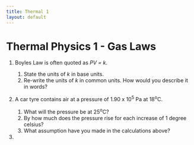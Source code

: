 ```yaml
---
title: Thermal 1
layout: default
---
```

# Thermal Physics 1 - Gas Laws

1. Boyles Law is often quoted as *PV = k*.
    1. State the units of *k* in base units.
    2. Re-write the units of *k* in common units.  How would you describe it in words?

1. A car tyre contains air at a pressure of 1.90 x 10<sup>5</sup> Pa at 18<sup>o</sup>C.
    1. What will the pressure be at 25<sup>o</sup>C?
    2. By how much does the pressure rise for each increase of 1 degree celsius?
    3. What assumption have you made in the calculations above?

1. 